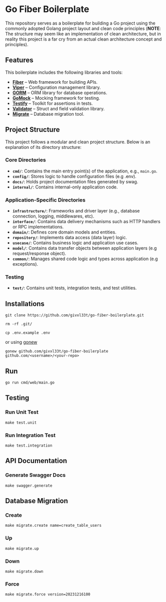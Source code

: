 # Go Fiber Boilerplate
This repository serves as a boilerplate for building a Go project using the commonly adopted Golang project layout and clean code principles (**NOTE**: The structure may seem like an implementation of clean architecture, but in reality this project is a far cry from an actual clean architecture concept and principles).

## Features
This boilerplate includes the following libraries and tools:
- [**Fiber**](https://github.com/gofiber/fiber) – Web framework for building APIs.
- [**Viper**](https://github.com/spf13/viper) – Configuration management library.
- [**GORM**](https://github.com/go-gorm/gorm) – ORM library for database operations.
- [**GoMock**](https://github.com/uber/mock) – Mocking framework for testing.
- [**Testify**](https://github.com/stretchr/testify) – Toolkit for assertions in tests.
- [**Validator**](https://github.com/go-playground/validator) – Struct and field validation library.
- [**Migrate**](https://github.com/golang-migrate/migrate) – Database migration tool.

## Project Structure
This project follows a modular and clean project structure. Below is an explanation of its directory structure:

### Core Directories
- **`cmd/`**: Contains the main entry point(s) of the application, e.g., `main.go`.
- **`config/`**: Stores logic to handle configuration files (e.g .env).
- **`docs/`**: Holds project documentation files generated by swag.
- **`internal/`**: Contains internal-only application code.

### Application-Specific Directories
- **`infrastructure/`**: Frameworks and driver layer (e.g., database connection, logging, middlewares, etc).
- **`interface/`**: Contains data delivery mechanisms such as HTTP handlers or RPC implementations.
- **`domain/`**: Defines core domain models and entities.
- **`repository/`**: Implements data access (data layer) logic.
- **`usecase/`**: Contains business logic and application use cases.
- **`model/`**: Contains data transfer objects between application layers (e.g request/response object).
- **`common/`**: Manages shared code logic and types across application (e.g exceptions).

### Testing
- **`test/`**: Contains unit tests, integration tests, and test utilities.

## Installations
```
git clone https://github.com/givxl33t/go-fiber-boilerplate.git
```

```
rm -rf .git/
```

```
cp .env.example .env
```

or using [gonew](https://pkg.go.dev/golang.org/x/tools/cmd/gonew)

```
gonew github.com/givxl33t/go-fiber-boilerplate github.com/<username>/<your-repo>
```
## Run
```
go run cmd/web/main.go
```
## Testing

### Run Unit Test
```
make test.unit
```

### Run Integration Test
```
make test.integration
```

## API Documentation

### Generate Swagger Docs

```
make swagger.generate
```

## Database Migration

### Create
```
make migrate.create name=create_table_users
```

### Up
```
make migrate.up
```

### Down
```
make migrate.down
```

### Force
```
make migrate.force version=20231216100
```